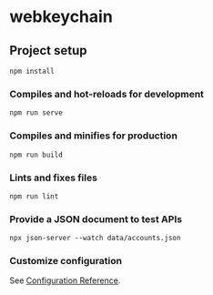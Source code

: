 # webkeychain

## Project setup
```
npm install
```

### Compiles and hot-reloads for development
```
npm run serve
```

### Compiles and minifies for production
```
npm run build
```

### Lints and fixes files
```
npm run lint
```

### Provide a JSON document to test APIs
```
npx json-server --watch data/accounts.json
```

### Customize configuration
See [Configuration Reference](https://cli.vuejs.org/config/).
